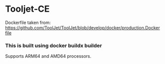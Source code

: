 # Tooljet-CE

Dockerfile taken from: https://github.com/ToolJet/ToolJet/blob/develop/docker/production.Dockerfile

### This is built using docker buildx builder

Supports ARM64 and AMD64 processors.
